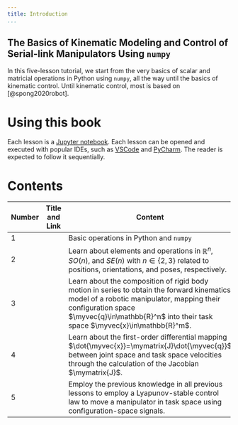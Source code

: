 ```yaml
---
title: Introduction
...
```


## The Basics of Kinematic Modeling and Control of Serial-link Manipulators Using `numpy`

  In this five-lesson tutorial, we start from the very basics of scalar and matricial operations in Python using `numpy`,
  all the way until the basics of kinematic control. Until kinematic control, most is based on [@spong2020robot].

# Using this book

Each lesson is a [Jupyter notebook](https://jupyter-notebook.readthedocs.io/en/stable/notebook.html). Each lesson can be
opened and executed with popular IDEs, such as [VSCode](https://code.visualstudio.com) and [PyCharm](https://www.jetbrains.com/pycharm/).
The reader is expected to follow it sequentially.

# Contents


| Number | Title and Link               | Content                                                                                                                                                                                                                                    |
|--------|------------------------------|--------------------------------------------------------------------------------------------------------------------------------------------------------------------------------------------------------------------------------------------|
| 1      | [](./lesson1_tutorial.ipynb) | Basic operations in Python and `numpy`                                                                                                                                                                                                     |
| 2      | [](./lesson2_tutorial.ipynb) | Learn about elements and operations in $\mathbb{R}^n$, $SO(n)$, and $SE(n)$ with $n\in{\{2,3\}}$ related to positions, orientations, and poses, respectively.                                                                              |
| 3      | [](./lesson3_tutorial.ipynb) | Learn about the composition of rigid body motion in series to obtain the forward kinematics model of a robotic manipulator, mapping their configuration space $\myvec{q}\in\mathbb{R}^n$ into their task space $\myvec{x}\in\mathbb{R}^m$. |
| 4      | [](./lesson4_tutorial.ipynb) | Learn about the first-order differential mapping $\dot{\myvec{x}}=\mymatrix{J}\dot{\myvec{q}}$ between joint space and task space velocities through the calculation of the Jacobian $\mymatrix{J}$.                                       |
| 5      | [](./lesson5_tutorial.ipynb) | Employ the previous knowledge in all previous lessons to employ a Lyapunov-stable control law to move a manipulator   in task space using configuration-space signals.                                                                     |